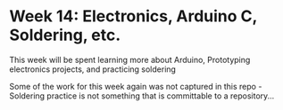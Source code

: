 # Week 14:  Electronics, Arduino C, Soldering, etc.

This week will be spent learning more about Arduino, Prototyping electronics
projects, and practicing soldering

Some of the work for this week again was not captured in this repo - Soldering
practice is not something that is committable to a repository...
